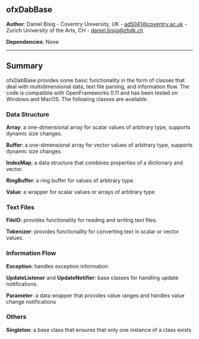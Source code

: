 ## ofxDabBase

**Author**: Daniel Bisig - Coventry University, UK - [ad5041@coventry.ac.uk](ad5041@coventry.ac.uk) - Zurich University of the Arts, CH - [daniel.bisig@zhdk.ch](daniel.bisig@zhdk.ch)

**Dependencies**: None

------

## Summary

ofxDabBase provides some basic functionality in the form of classes that deal with multidimensional data, text file parsing, and information flow. The code is compatible with OpenFrameworks 0.11 and has been tested on Windows and MacOS. The following classes are available.

### Data Structure

**Array**: a one-dimensional array for scalar values of arbitrary type, supports dynamic size changes. 

**Buffer**: a one-dimensional array for vector values of arbitrary type, supports dynamic size changes. 

**IndexMap**; a data structure that combines properties of a dictionary and vector. 

**RingBuffer**: a ring buffer for values of arbitrary type. 

**Value**: a wrapper for scalar values or arrays of arbitrary type

### Text Files

**FileIO**: provides functionality for reading and writing text files.

**Tokenizer**: provides functionality for converting text in scalar or vector values.

### Information Flow

**Exception**: handles exception information 

**UpdateListener** and **UpdateNotifier**: base classes for handling update notifications.

**Parameter**: a data wrapper that provides value ranges and handles value change notifications



### Others

**Singleton**: a base class that ensures that only one instance of a class exists